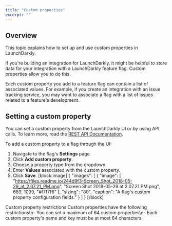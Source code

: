 ```yaml
---
title: "Custom properties"
excerpt: ""
---
```

## Overview
This topic explains how to set up and use custom properties in LaunchDarkly.

If you're building an integration for LaunchDarkly, it might be helpful to store data for your integration with a LaunchDarkly feature flag. Custom properties allow you to do this. 

Each custom property you add to a feature flag can contain a list of associated values. For example, if you create an integration with an issue tracking service, you may want to associate a flag with a list of issues related to a feature's development.
## Setting a custom property
You can set a custom property from the LaunchDarkly UI or by using API calls. To learn more, read the [REST API Documentation](https://apidocs.launchdarkly.com/docs/feature-flags-overview).

To add a custom property to a flag through the UI:

1. Navigate to the flag's **Settings** page.
2. Click **Add custom property**.
3. Choose a property type from the dropdown.
4. Enter **Values** associated with the custom property.
5. Click **Save**.
[block:image]
{
  "images": [
    {
      "image": [
        "https://files.readme.io/244d9f3-Screen_Shot_2018-05-29_at_2.07.21_PM.png",
        "Screen Shot 2018-05-29 at 2.07.21 PM.png",
        689,
        1099,
        "#f7f7f6"
      ],
      "sizing": "80",
      "caption": "A flag's custom property configuration fields."
    }
  ]
}
[/block]

<Callout intent="alert">
  <CalloutTitle>Custom property restrictions</CalloutTitle>
  <CalloutDescription>Custom properties have the following restrictions\n- You can set a maximum of 64 custom properties\n- Each custom property's name and key must be at most 64 characters</CalloutDescription>
</Callout>